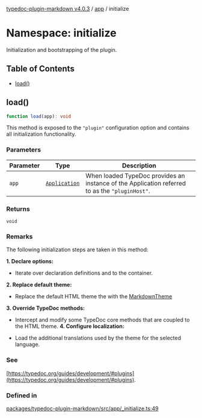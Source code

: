 [typedoc-plugin-markdown v4.0.3](../../../README.md) / [app](../../README.md) / initialize

# Namespace: initialize

Initialization and bootstrapping of the plugin.

## Table of Contents

* [load()](#load)

## load()

```ts
function load(app): void
```

This method is exposed to the `"plugin"` configuration option and contains all initialization functionality.

### Parameters

| Parameter | Type                                                              | Description                                                                                    |
| --------- | ----------------------------------------------------------------- | ---------------------------------------------------------------------------------------------- |
| `app`     | [`Application`](https://typedoc.org/api/classes/Application.html) | When loaded TypeDoc provides an instance of the Application referred to as the `"pluginHost"`. |

### Returns

`void`

### Remarks

The following initialization steps are taken in this method:

**1. Declare options:**

* Iterate over declaration definitions and to the container.

**2. Replace default theme:**

* Replace the default HTML theme the with the [MarkdownTheme](../../../theme/classes/MarkdownTheme.md)

**3. Override TypeDoc methods:**

* Intercept and modify some TypeDoc core methods that are coupled to the HTML theme.
  **4. Configure localization:**

* Load the additional translations used by the theme for the selected language.

### See

[https://typedoc.org/guides/development/#plugins](https://typedoc.org/guides/development/#plugins).

### Defined in

[packages/typedoc-plugin-markdown/src/app/\_initialize.ts:49](https://github.com/typedoc2md/typedoc-plugin-markdown/blob/a350891d3362a78bb12907d480645f9c5cefd0d6/packages/typedoc-plugin-markdown/src/app/_initialize.ts#L49)
